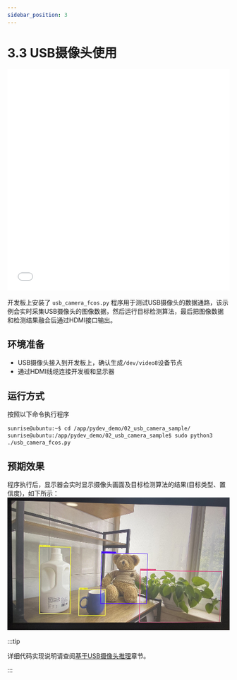 ```yaml
---
sidebar_position: 3
---
```


# 3.3 USB摄像头使用

<iframe src="//player.bilibili.com/player.html?aid=700903305&bvid=BV1rm4y1E73q&cid=1196558282&page=18" scrolling="no" border="0" frameborder="no" framespacing="0" width="100%" height="500" allowfullscreen="true"> </iframe>

开发板上安装了 `usb_camera_fcos.py` 程序用于测试USB摄像头的数据通路，该示例会实时采集USB摄像头的图像数据，然后运行目标检测算法，最后把图像数据和检测结果融合后通过HDMI接口输出。

## 环境准备

  - USB摄像头接入到开发板上，确认生成`/dev/video8`设备节点
  - 通过HDMI线缆连接开发板和显示器

## 运行方式
按照以下命令执行程序

  ```shell
  sunrise@ubuntu:~$ cd /app/pydev_demo/02_usb_camera_sample/
  sunrise@ubuntu:/app/pydev_demo/02_usb_camera_sample$ sudo python3 ./usb_camera_fcos.py
  ```

## 预期效果
程序执行后，显示器会实时显示摄像头画面及目标检测算法的结果(目标类型、置信度)，如下所示：  
  ![image-20220612110739490](./image/usb_camera/image-20220612110739490.png)

:::tip

详细代码实现说明请查阅[基于USB摄像头推理](../python_software_development/pydev_dnn_demo#usb)章节。

:::